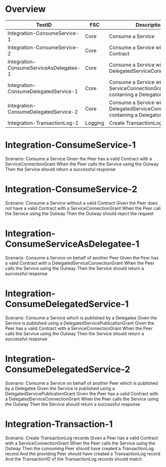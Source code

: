 # Overview

| TestID                                  | FSC     | Description                                                                     |
|-----------------------------------------|---------|---------------------------------------------------------------------------------|
| Integration-ConsumeService-1            | Core    | Consume a Service                                                               |
| Integration-ConsumeService-2            | Core    | Consume a Service without a valid Contract                                      |
| Integration-ConsumeServiceAsDelegatee-1 | Core    | Consume a Service with a DelegatedServiceConnectionGrant                        |
| Integration-ConsumeDelegatedService-1   | Core    | Consume a Service with a ServiceConnectionGrant containing a Delegator          |
| Integration-ConsumeDelegatedService-2   | Core    | Consume a Service with a DelegatedServiceConnectionGrant containing a Delegator |
| Integration-TransactionLog-1            | Logging | Create TransactionLog records                                                   |


# Integration-ConsumeService-1

Scenario: Consume a Service
Given the Peer has a valid Contract with a ServiceConnectionGrant
When the Peer calls the Service using the Outway
Then the Service should return a successful response

# Integration-ConsumeService-2

Scenario: Consume a Service without a valid Contract
Given the Peer does not have a valid Contract with a ServiceConnectionGrant
When the Peer call the Service using the Outway
Then the Outway should reject the request

# Integration-ConsumeServiceAsDelegatee-1

Scenario: Consume a Service on behalf of another Peer 
Given the Peer has a valid Contract with a DelegatedServiceConnectionGrant
When the Peer calls the Service using the Outway
Then the Service should return a successful response

# Integration-ConsumeDelegatedService-1

Scenario: Consume a Service which is published by a Delegatee
Given the Service is published using a DelegatedServicePublicationGrant
Given the Peer has a valid Contract with a ServiceConnectionGrant
When the Peer calls the Service using the Outway
Then the Service should return a successful response

# Integration-ConsumeDelegatedService-2

Scenario: Consume a Service on behalf of another Peer which is published by a Delegatee
Given the Service is published using a DelegatedServicePublicationGrant
Given the Peer has a valid Contract with a DelegatedServiceConnectionGrant
When the Peer calls the Service using the Outway
Then the Service should return a successful response

# Integration-Transaction-1

Scenario: Create TransactionLog records
Given a Peer has a valid Contract with a ServiceConnectionGrant
When the Peer calls the Service using the Outway
Then the consuming Peer should have created a TransactionLog record
And the providing Peer should have created a TransactionLog record
And the TransactionID of the TransactionLog records should match 
